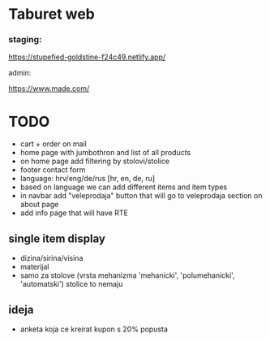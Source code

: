 # Taburet web

### staging:

https://stupefied-goldstine-f24c49.netlify.app/

admin:

https://www.made.com/

# TODO

- cart + order on mail
- home page with jumbothron and list of all products
- on home page add filtering by stolovi/stolice
- footer contact form
- language: hrv/eng/de/rus [hr, en, de, ru]
- based on language we can add different items and item types
- in navbar add "veleprodaja" button that will go to veleprodaja section on about page
- add info page that will have RTE

## single item display

- dizina/sirina/visina
- materijal
- samo za stolove (vrsta mehanizma 'mehanicki', 'polumehanicki', 'automatski') stolice to nemaju

## ideja

- anketa koja ce kreirat kupon s 20% popusta
